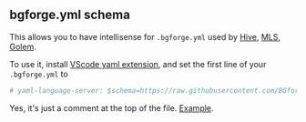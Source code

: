 ## bgforge.yml schema

This allows you to have intellisense for `.bgforge.yml` used by [Hive](https://hive.bgforge.net/),
[MLS](https://github.com/BGforgeNet/VScode-BGforge-MLS), [Golem](https://golem.bgforge.net).

To use it, install [VScode yaml extension](https://marketplace.visualstudio.com/items?itemName=redhat.vscode-yaml), and
set the first line of your `.bgforge.yml` to

```yaml
# yaml-language-server: $schema=https://raw.githubusercontent.com/BGforgeNet/bgforge.yml/refs/heads/main/schema.json
```

Yes, it's just a comment at the top of the file.
[Example](https://github.com/BGforgeNet/bg2-uniqueartifacts/blob/master/.bgforge.yml).
